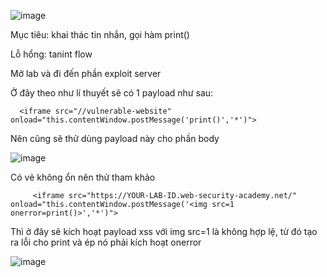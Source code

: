 ![image](https://github.com/user-attachments/assets/5e4f30a0-31c0-482d-91a2-f8e8939ad0bd)

Mục tiêu: khai thác tin nhắn, gọi hàm print()

Lỗ hổng: tanint flow

Mở lab và đi đến phần exploit server

Ở đây theo như lí thuyết sẽ có 1 payload như sau:

      <iframe src="//vulnerable-website" onload="this.contentWindow.postMessage('print()','*')">

Nên cũng sẽ thử dùng payload này cho phần body

![image](https://github.com/user-attachments/assets/dd3723af-cfbb-4c2d-afb3-4a732f0168e7)

Có vẻ không ổn nên thử tham khảo 

         <iframe src="https://YOUR-LAB-ID.web-security-academy.net/" onload="this.contentWindow.postMessage('<img src=1 onerror=print()>','*')">

Thì ở đây sẽ kích hoạt payload xss với img src=1 là không hợp lệ, từ đó tạo ra lỗi cho print và ép nó phải kích hoạt onerror

![image](https://github.com/user-attachments/assets/4d12bd2b-3ca4-4db7-ba4a-765d4f1a423b)
